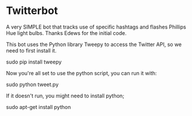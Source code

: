 # Twitterbot
A very SIMPLE bot that tracks use of specific hashtags and flashes Phillips Hue light bulbs. Thanks Edews for the initial code.

This bot uses the Python library Tweepy to access the Twitter API, so we need to first install it.

sudo pip install tweepy

Now you're all set to use the python script, you can run it with:

sudo python tweet.py

If it doesn't run, you might need to install python;

sudo apt-get install python

